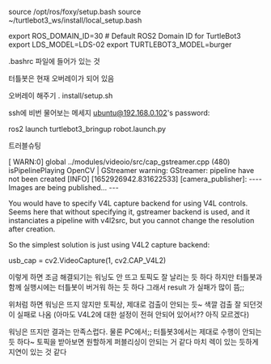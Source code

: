 source /opt/ros/foxy/setup.bash
source ~/turtlebot3_ws/install/local_setup.bash

export ROS_DOMAIN_ID=30 # Default ROS2 Domain ID for TurtleBot3
export LDS_MODEL=LDS-02
export TURTLEBOT3_MODEL=burger

.bashrc 파일에 들어가 있는 것


터틀봇은 현재 오버레이가 되어 있음

오버레이 해주기
. install/setup.sh



ssh에 비번 물어보는 메세지
ubuntu@192.168.0.102's password:



ros2 launch turtlebot3_bringup robot.launch.py




트러블슈팅

[ WARN:0] global ../modules/videoio/src/cap_gstreamer.cpp (480) isPipelinePlaying OpenCV | GStreamer warning: GStreamer: pipeline have not been created
[INFO] [1652926942.831622533] [camera_publisher]: 
---- Images are being published... ---

You would have to specify V4L capture backend for using V4L controls. Seems here that without specifying it, gstreamer backend is used, and it instanciates a pipeline with v4l2src, but you cannot change the resolution after creation.

So the simplest solution is just using V4L2 capture backend:

usb_cap = cv2.VideoCapture(1, cv2.CAP_V4L2)

이렇게 하면 조금 해결되기는 워닝도 안 뜨고 토픽도 잘 날리는 듯 하다
하지만 터틀봇과 함께 실행시에는 터틀봇이 버거워 하는 듯 하다
그래서 result 가 실패가 많이 뜸;;

위처럼 하면 워닝은 뜨지 않지만 토픽상, 제대로 검출이 안되는 듯~
색깔 검출 잘 되던것이 실패로 나옴
(아마도 V4L2에 대한 설정이 전혀 안되어 있어서?? 아직 모르겠다)

워닝은 뜨지만 결과는 만족스럽다. 물론 PC에서;;
터틀봇3에서는 제대로 수행이 안되는 듯 하다~ 토픽을 받아보면 원할하게 퍼블리싱이 안되는 거 같다
마치 렉이 있는 듯하게 지연이 있는 것 같다


